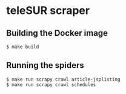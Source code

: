# teleSUR scraper

## Building the Docker image
    $ make build

## Running the spiders
    $ make run scrapy crawl article-jsplisting
    $ make run scrapy crawl schedules
